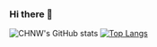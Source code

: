 ### Hi there 👋

<!--
**firstchnn/firstchnn** is a ✨ _special_ ✨ repository because its `README.md` (this file) appears on your GitHub profile.

Here are some ideas to get you started:

- 🔭 I’m currently working on ...
- 🌱 I’m currently learning ...
- 👯 I’m looking to collaborate on ...
- 🤔 I’m looking for help with ...
- 💬 Ask me about ...
- 📫 How to reach me: ...
- 😄 Pronouns: ...
- ⚡ Fun fact: ...
-->

![CHNW's GitHub stats](https://github-readme-stats.vercel.app/api?username=firstchnn&count_private=true&show_icons=true)
[![Top Langs](https://github-readme-stats.vercel.app/api/top-langs/?username=firstchnn&layout=compact)](https://github.com/anuraghazra/github-readme-stats)
